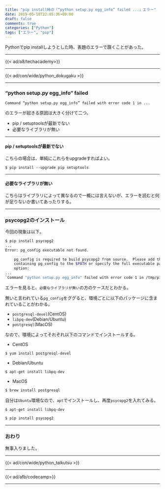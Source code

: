 ```yaml
---
title: "pip install時の「“python setup.py egg_info” failed ...」エラー"
date: 2019-05-18T22:05:36+09:00
draft: false
comments: true
categories: ["Python"]
tags: ["エラー", "pip"]
---
```


Pythonでpip installしようとした時、表題のエラーで躓くことがあった。

<!--more-->

---

{{< ad/a8/techacademy>}}

---

{{< ad/con/wide/python_dokugaku >}}

---

### “python setup.py egg_info” failed

`Command “python setup.py egg_info” failed with error code 1 in ...`

のエラーが起きる原因は大きく分けて二つ。

- pip / setuptoolsが最新でない
- 必要なライブラリが無い

---

#### pip / setuptoolsが最新でない

こちらの場合は、単純にこれらをupgradeすればよい。

```
$ pip install --upgrade pip setuptools
```

---

#### 必要なライブラリが無い

こちらはライブラリによって異なるので一概には言えないが、エラーを読むと何が足りないか書いてあったりする。

---

### psycopg2のインストール

今回の現象は以下。

```sh
$ pip install psycopg2
...
Error: pg_config executable not found.
    
    pg_config is required to build psycopg2 from source.  Please add the directory
    containing pg_config to the $PATH or specify the full executable path with the
    option:
...
`Command "python setup.py egg_info" failed with error code 1 in /tmp/pip-build-ta2iundk/psycopg2/`
```

エラーを見ると、`必要なライブラリが無い`の方のケースだとわかる。

無いと言われている`pg_config`をググると、環境ごとに以下のパッケージに含まれていることがわかる。

- `postgresql-devel`(CentOS)
- `libpq-dev`(Debian/Ubuntu)
- `postgresql`(MacOS)

なので、環境によってそれぞれ以下のコマンドでインストールする。

- CentOS

```sh
$ yum install postgresql-devel
```

- Debian/Ubuntu

```sh
$ apt-get install libpq-dev
```

- MacOS

```sh
$ brew install postgresql
```

自分は`Ubuntu`環境なので、`apt`でインストールし、再度`psycopg2`を入れてみる。

```sh
$ apt-get install libpq-dev

$ pip install psycopg2
```

---

### おわり

無事入りました。

---

{{< ad/con/wide/python_taikutsu >}}

---

{{< ad/afb/codecamp>}}

---
